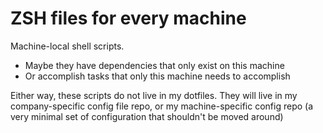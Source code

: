 # ZSH files for every machine
Machine-local shell scripts.

* Maybe they have dependencies that only exist on this machine
* Or accomplish tasks that only this machine needs to accomplish

Either way, these scripts do not live in my dotfiles. They will live in my
company-specific config file repo, or my machine-specific config repo (a very
minimal set of configuration that shouldn't be moved around)
